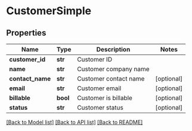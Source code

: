 # CustomerSimple

## Properties
Name | Type | Description | Notes
------------ | ------------- | ------------- | -------------
**customer_id** | **str** | Customer ID | 
**name** | **str** | Customer company name | 
**contact_name** | **str** | Customer contact name | [optional] 
**email** | **str** | Customer email | [optional] 
**billable** | **bool** | Customer is billable | [optional] 
**status** | **str** | Customer status | [optional] 

[[Back to Model list]](../README.md#documentation-for-models) [[Back to API list]](../README.md#documentation-for-api-endpoints) [[Back to README]](../README.md)


